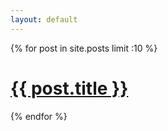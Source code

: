 ```yaml
---
layout: default
---
```

{% for post in site.posts limit :10 %}
  <h1>
    <a href="{{ BASE_PATH }}{{ post.url }}">{{ post.title }}</a>
  </h1>
{% endfor %}
